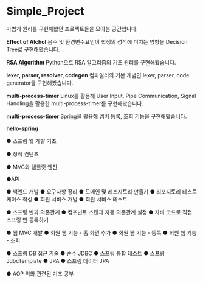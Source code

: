 # Simple_Project
가볍게 원리를 구현해봤던 프로젝트들을 모아논 공간입니다.

**Effect of Alchol**
음주 및 환경변수요인이 학생의 성적에 미치는 영향을 Decision Tree로 구현해봤습니다.

**RSA Algorithm**
Python으로 RSA 알고리즘의 기초 원리를 구현해봤습니다.

**lexer, parser, resolver, codegen**
컴파일러의 기본 개념인 lexer, parser, code generator을 구현해봤습니다.

**multi-process-timer**
Linux를 활용해 User Input, Pipe Communication, Signal Handling을 활용한 multi-process-timer를 구현해봤습니다.

**multi-process-timer**
Spring을 활용해 멤버 등록, 조회 기능을 구현해봤습니다.

**hello-spring**

● 스프링 웹 개발 기초

  ● 정적 컨텐츠
  
  ● MVC와 템플릿 엔진
  
  ●API
  

● 백엔드 개발
  ● 요구사항 정리
  ● 도메인 및 레포지토리 만들기
  ● 리포지토리 테스트케이스 작성
  ● 회원 서비스 개발
  ● 회원 서비스 테스트

● 스프링 빈과 의존관계
  ● 컴포넌트 스캔과 자동 의존관계 설정
  ● 자바 코드로 직접 스프링 빈 등록하기

● 웹 MVC 개발
  ● 회원 웹 기능 - 홈 화면 추가
  ● 회원 웹 기능 - 등록
  ● 회원 웹 기능 - 조회

● 스프링 DB 접근 기술
  ● 순수 JDBC
  ● 스프링 통합 테스트
  ● 스프링 JdbcTemplate
  ● JPA
  ● 스프링 데이터 JPA

● AOP
위와 관련된 기초 공부
